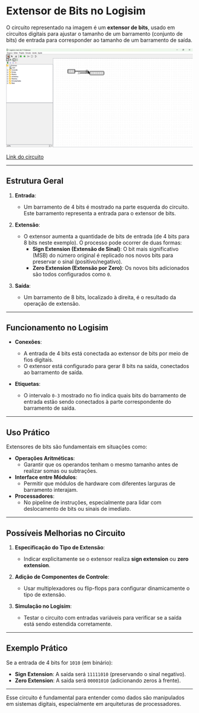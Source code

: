 # Extensor de Bits no Logisim

O circuito representado na imagem é um **extensor de bits**, usado em circuitos digitais para ajustar o tamanho de um barramento (conjunto de bits) de entrada para corresponder ao tamanho de um barramento de saída.

![Extensor de bits](./Imagens/EXTENSORBITS.png)

[Link do circuito](./11-Extensor.circ)

---

## Estrutura Geral

1. **Entrada**:
   - Um barramento de 4 bits é mostrado na parte esquerda do circuito. Este barramento representa a entrada para o extensor de bits.

2. **Extensão**:
   - O extensor aumenta a quantidade de bits de entrada (de 4 bits para 8 bits neste exemplo). O processo pode ocorrer de duas formas:
     - **Sign Extension (Extensão de Sinal)**: O bit mais significativo (MSB) do número original é replicado nos novos bits para preservar o sinal (positivo/negativo).
     - **Zero Extension (Extensão por Zero)**: Os novos bits adicionados são todos configurados como `0`.

3. **Saída**:
   - Um barramento de 8 bits, localizado à direita, é o resultado da operação de extensão.

---

## Funcionamento no Logisim

- **Conexões**:
  - A entrada de 4 bits está conectada ao extensor de bits por meio de fios digitais.
  - O extensor está configurado para gerar 8 bits na saída, conectados ao barramento de saída.

- **Etiquetas**:
  - O intervalo `0-3` mostrado no fio indica quais bits do barramento de entrada estão sendo conectados à parte correspondente do barramento de saída.

---

## Uso Prático

Extensores de bits são fundamentais em situações como:

- **Operações Aritméticas**:
  - Garantir que os operandos tenham o mesmo tamanho antes de realizar somas ou subtrações.
- **Interface entre Módulos**:
  - Permitir que módulos de hardware com diferentes larguras de barramento interajam.
- **Processadores**:
  - No pipeline de instruções, especialmente para lidar com deslocamento de bits ou sinais de imediato.

---

## Possíveis Melhorias no Circuito

1. **Especificação do Tipo de Extensão**:
   - Indicar explicitamente se o extensor realiza **sign extension** ou **zero extension**.

2. **Adição de Componentes de Controle**:
   - Usar multiplexadores ou flip-flops para configurar dinamicamente o tipo de extensão.

3. **Simulação no Logisim**:
   - Testar o circuito com entradas variáveis para verificar se a saída está sendo estendida corretamente.

---

## Exemplo Prático

Se a entrada de 4 bits for `1010` (em binário):
- **Sign Extension**: A saída será `11111010` (preservando o sinal negativo).
- **Zero Extension**: A saída será `00001010` (adicionando zeros à frente).

---

Esse circuito é fundamental para entender como dados são manipulados em sistemas digitais, especialmente em arquiteturas de processadores.
